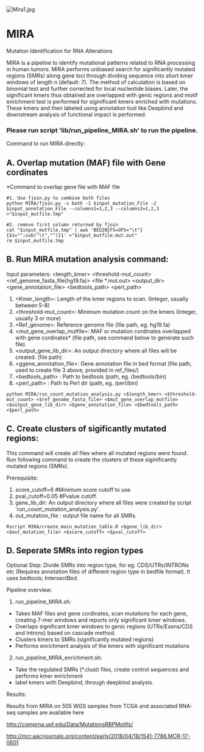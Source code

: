 ![Mira1.jpg](https://user-images.githubusercontent.com/23315833/35625867-2fe09b2a-0694-11e8-98b5-a4c6c2caf483.png)


# MIRA
Mutation Identification for RNA Alterations

MIRA is a pipeline to identify mutational patterns related to RNA processing in human tumors. MIRA performs unbiased search for significantly mutated regions (SMRs) along gene loci through dividing sequence into short kmer windows of length n (default: 7). The method of calculation is based on binomial test and further corrected for local nucleotide biases. Later, the significant kmers thus obtained are overlapped with genic regions and motif enrichment test is performed for siginificant kmers enriched with mutations. These kmers and then labeled using annotation tool like Deepbind and downstream analysis of functional impact is performed.


### Please run script 'lib/run_pipeline_MIRA.sh' to run the pipeline.


Command to run MIRA directly:
## A. Overlap mutation (MAF) file with Gene cordinates 

*Command to overlap gene file with MAF file

```
#1. Use fjoin.py to combine both files
python MIRA/fjoin.py -s both -1 $input_mutation_File -2 $input_annotation_File --columns1=1,2,3 --columns2=1,2,3 >"$input_mutfile.tmp"

#2. remove first column returned by fjoin
cat "$input_mutfile.tmp" | awk 'BEGIN{FS=OFS="\t"}{$1="";sub("\t","")}1' >"$input_mutfile.mut.out"
rm $input_mutfile.tmp
````

## B. Run MIRA mutation analysis command:

Input parameters:   <length_kmer> <threshold-mut_count> <ref_genome_fasta_file(hg19.fa)> <file *.mut.out> <output_dir> <gene_annotation_file> <bedtools_path> <perl_path>
1. <Kmer_length>: Length of the kmer regions to scan. (Integer, usually between 5-8)
2. <threshold-mut_count>: Minimum mutation count on the kmers (Integer, usually 3 or more)
3. <Ref_genome>: Reference genome file (file path, eg. hg19.fa)
4. <mut_gene_overlap_mutfile>: MAF or mutation cordinates overlapped with gene cordinates* (file path, see command below to generate such file).
5. <output_gene_lib_dir>: An output directory where all files will be created. (file path)
6. <ggene_annotation_file>: Gene annotation file in bed format (file path, used to create file 3 above, provided in ref_files/)
7. <bedtools_path> : Path to bedtools (path, eg. /bedtools/bin) 
8. <perl_path> : Path to Perl dir (path, eg. /perl/bin)

```
python MIRA/run_count_mutation_analysis.py <$length_kmer> <$threshold-mut_count> <$ref_genome_fasta_file> <$mut_gene_overlap_mutfile> <$output_gene_lib_dir> <$gene_annotation_file> <$bedtools_path> <$perl_path>
```

## C. Create clusters of sigificantly mutated regions:

This command will create all files where all mutated regions were found. Run following command to create the clusters of these siginificantly mutated regions (SMRs).

Prerequisite:
1. score_cutoff=6  #Minimum score cutoff to use 
2. pval_cutoff=0.05 #Pvalue cutoff.
3. gene_lib_dir: An output directory where all files were created by script 'run_count_mutation_analysis.py'.
4. out_mutation_file : output file name for all SMRs.

```
Rscript MIRA/create_main_mutation_table.R <$gene_lib_dir> <$out_mutation_file> <$score_cutoff> <$pval_cutoff>
```

## D. Seperate SMRs into region types
Optional Step:
Divide SMRs into region type, for eg. CDS/UTRs/INTRONs etc (Requires annotation files of different region type in bedfile format). It uses bedtools; IntersectBed.


Pipeline overview:

1) run_pipeline_MIRA.sh: 
  - Takes MAF files and gene cordinates, scan mutations for each gene, creating 7-mer windows and reports only significant kmer windows.
  - Overlaps significant kmer windows to genic regions (UTRs/Exons/CDS and Introns) based on cascade method. 
  - Clusters kmers to SMRs (significantly mutated regions)
  - Performs enrichment analysis of the kmers with significant mutations
  

2) run_pipeline_MIRA_enrichment.sh:
  
  - Take the regulated SMRs (\*.clust) files, create control sequences and performs kmer enrichment
  - label kmers with Deepbind, through deepbind analysis.


Results:

Results from MIRA on 505 WGS samples from TCGA and associated RNA-seq samples are available here

http://comprna.upf.edu/Data/MutationsRBPMotifs/

http://mcr.aacrjournals.org/content/early/2018/04/18/1541-7786.MCR-17-0601
